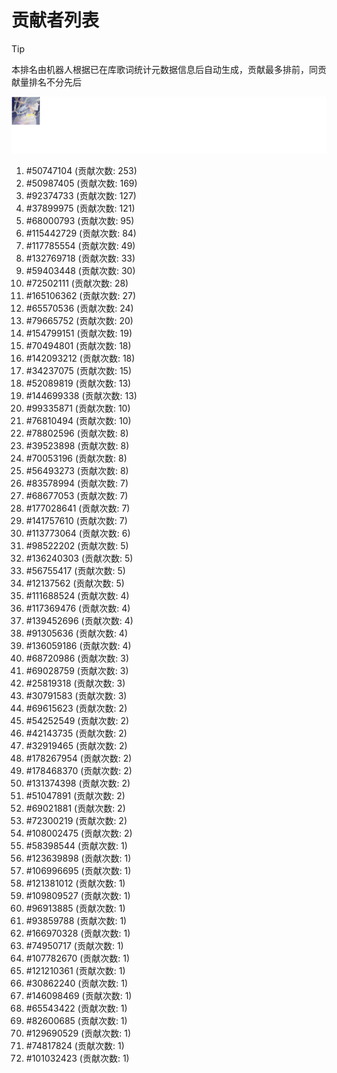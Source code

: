 # 贡献者列表

> [!TIP]
> 本排名由机器人根据已在库歌词统计元数据信息后自动生成，贡献最多排前，同贡献量排名不分先后

![贡献者头像画廊](./CONTRIBUTORS.svg)

1. #50747104 (贡献次数: 253)
2. #50987405 (贡献次数: 169)
3. #92374733 (贡献次数: 127)
4. #37899975 (贡献次数: 121)
5. #68000793 (贡献次数: 95)
6. #115442729 (贡献次数: 84)
7. #117785554 (贡献次数: 49)
8. #132769718 (贡献次数: 33)
9. #59403448 (贡献次数: 30)
10. #72502111 (贡献次数: 28)
11. #165106362 (贡献次数: 27)
12. #65570536 (贡献次数: 24)
13. #79665752 (贡献次数: 20)
14. #154799151 (贡献次数: 19)
15. #70494801 (贡献次数: 18)
16. #142093212 (贡献次数: 18)
17. #34237075 (贡献次数: 15)
18. #52089819 (贡献次数: 13)
19. #144699338 (贡献次数: 13)
20. #99335871 (贡献次数: 10)
21. #76810494 (贡献次数: 10)
22. #78802596 (贡献次数: 8)
23. #39523898 (贡献次数: 8)
24. #70053196 (贡献次数: 8)
25. #56493273 (贡献次数: 8)
26. #83578994 (贡献次数: 7)
27. #68677053 (贡献次数: 7)
28. #177028641 (贡献次数: 7)
29. #141757610 (贡献次数: 7)
30. #113773064 (贡献次数: 6)
31. #98522202 (贡献次数: 5)
32. #136240303 (贡献次数: 5)
33. #56755417 (贡献次数: 5)
34. #12137562 (贡献次数: 5)
35. #111688524 (贡献次数: 4)
36. #117369476 (贡献次数: 4)
37. #139452696 (贡献次数: 4)
38. #91305636 (贡献次数: 4)
39. #136059186 (贡献次数: 4)
40. #68720986 (贡献次数: 3)
41. #69028759 (贡献次数: 3)
42. #25819318 (贡献次数: 3)
43. #30791583 (贡献次数: 3)
44. #69615623 (贡献次数: 2)
45. #54252549 (贡献次数: 2)
46. #42143735 (贡献次数: 2)
47. #32919465 (贡献次数: 2)
48. #178267954 (贡献次数: 2)
49. #178468370 (贡献次数: 2)
50. #131374398 (贡献次数: 2)
51. #51047891 (贡献次数: 2)
52. #69021881 (贡献次数: 2)
53. #72300219 (贡献次数: 2)
54. #108002475 (贡献次数: 2)
55. #58398544 (贡献次数: 1)
56. #123639898 (贡献次数: 1)
57. #106996695 (贡献次数: 1)
58. #121381012 (贡献次数: 1)
59. #109809527 (贡献次数: 1)
60. #96913885 (贡献次数: 1)
61. #93859788 (贡献次数: 1)
62. #166970328 (贡献次数: 1)
63. #74950717 (贡献次数: 1)
64. #107782670 (贡献次数: 1)
65. #121210361 (贡献次数: 1)
66. #30862240 (贡献次数: 1)
67. #146098469 (贡献次数: 1)
68. #65543422 (贡献次数: 1)
69. #82600685 (贡献次数: 1)
70. #129690529 (贡献次数: 1)
71. #74817824 (贡献次数: 1)
72. #101032423 (贡献次数: 1)
